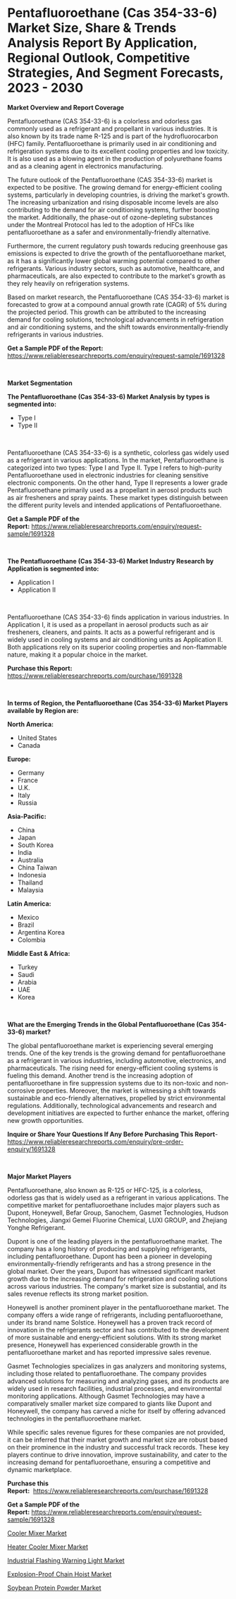 <p><h1>Pentafluoroethane (Cas 354-33-6) Market Size, Share & Trends Analysis Report By Application, Regional Outlook, Competitive Strategies, And Segment Forecasts, 2023 - 2030</h1></p><p><strong>Market Overview and Report Coverage</strong></p>
<p><p>Pentafluoroethane (CAS 354-33-6) is a colorless and odorless gas commonly used as a refrigerant and propellant in various industries. It is also known by its trade name R-125 and is part of the hydrofluorocarbon (HFC) family. Pentafluoroethane is primarily used in air conditioning and refrigeration systems due to its excellent cooling properties and low toxicity. It is also used as a blowing agent in the production of polyurethane foams and as a cleaning agent in electronics manufacturing.</p><p>The future outlook of the Pentafluoroethane (CAS 354-33-6) market is expected to be positive. The growing demand for energy-efficient cooling systems, particularly in developing countries, is driving the market's growth. The increasing urbanization and rising disposable income levels are also contributing to the demand for air conditioning systems, further boosting the market. Additionally, the phase-out of ozone-depleting substances under the Montreal Protocol has led to the adoption of HFCs like pentafluoroethane as a safer and environmentally-friendly alternative.</p><p>Furthermore, the current regulatory push towards reducing greenhouse gas emissions is expected to drive the growth of the pentafluoroethane market, as it has a significantly lower global warming potential compared to other refrigerants. Various industry sectors, such as automotive, healthcare, and pharmaceuticals, are also expected to contribute to the market's growth as they rely heavily on refrigeration systems.</p><p>Based on market research, the Pentafluoroethane (CAS 354-33-6) market is forecasted to grow at a compound annual growth rate (CAGR) of 5% during the projected period. This growth can be attributed to the increasing demand for cooling solutions, technological advancements in refrigeration and air conditioning systems, and the shift towards environmentally-friendly refrigerants in various industries.</p></p>
<p><strong>Get a Sample PDF of the Report:</strong> <a href="https://www.reliableresearchreports.com/enquiry/request-sample/1691328">https://www.reliableresearchreports.com/enquiry/request-sample/1691328</a></p>
<p>&nbsp;</p>
<p><strong>Market Segmentation</strong></p>
<p><strong>The Pentafluoroethane (Cas 354-33-6) Market Analysis by types is segmented into:</strong></p>
<p><ul><li>Type I</li><li>Type II</li></ul></p>
<p>&nbsp;</p>
<p><p>Pentafluoroethane (CAS 354-33-6) is a synthetic, colorless gas widely used as a refrigerant in various applications. In the market, Pentafluoroethane is categorized into two types: Type I and Type II. Type I refers to high-purity Pentafluoroethane used in electronic industries for cleaning sensitive electronic components. On the other hand, Type II represents a lower grade Pentafluoroethane primarily used as a propellant in aerosol products such as air fresheners and spray paints. These market types distinguish between the different purity levels and intended applications of Pentafluoroethane.</p></p>
<p><strong>Get a Sample PDF of the Report:</strong>&nbsp;<a href="https://www.reliableresearchreports.com/enquiry/request-sample/1691328">https://www.reliableresearchreports.com/enquiry/request-sample/1691328</a></p>
<p>&nbsp;</p>
<p><strong>The Pentafluoroethane (Cas 354-33-6) Market Industry Research by Application is segmented into:</strong></p>
<p><ul><li>Application I</li><li>Application II</li></ul></p>
<p>&nbsp;</p>
<p><p>Pentafluoroethane (CAS 354-33-6) finds application in various industries. In Application I, it is used as a propellant in aerosol products such as air fresheners, cleaners, and paints. It acts as a powerful refrigerant and is widely used in cooling systems and air conditioning units as Application II. Both applications rely on its superior cooling properties and non-flammable nature, making it a popular choice in the market.</p></p>
<p><strong>Purchase this Report:</strong>&nbsp; <a href="https://www.reliableresearchreports.com/purchase/1691328">https://www.reliableresearchreports.com/purchase/1691328</a></p>
<p>&nbsp;</p>
<p><strong>In terms of Region, the Pentafluoroethane (Cas 354-33-6) Market Players available by Region are:</strong></p>
<p>
    <p> <strong> North America: </strong>
        <ul>
            <li>United States</li>
            <li>Canada</li>
        </ul>
        </p> 
    <p> <strong> Europe: </strong>
        <ul>
            <li>Germany</li>
            <li>France</li>
            <li>U.K.</li>
            <li>Italy</li>
            <li>Russia</li>
        </ul>
        </p> 
    <p> <strong> Asia-Pacific: </strong>
        <ul>
            <li>China</li>
            <li>Japan</li>
            <li>South Korea</li>
            <li>India</li>
            <li>Australia</li>
            <li>China Taiwan</li>
            <li>Indonesia</li>
            <li>Thailand</li>
            <li>Malaysia</li>
        </ul>
        </p> 
    <p> <strong> Latin America: </strong>
        <ul>
            <li>Mexico</li>
            <li>Brazil</li>
            <li>Argentina Korea</li>
            <li>Colombia</li>
        </ul>
        </p> 
    <p> <strong> Middle East & Africa: </strong>
        <ul>
            <li>Turkey</li>
            <li>Saudi</li>
            <li>Arabia</li>
            <li>UAE</li>
            <li>Korea</li>
        </ul>
    </p>
    </p>
<p>&nbsp;</p>
<p><strong>What are the Emerging Trends in the Global Pentafluoroethane (Cas 354-33-6) market?</strong></p>
<p><p>The global pentafluoroethane market is experiencing several emerging trends. One of the key trends is the growing demand for pentafluoroethane as a refrigerant in various industries, including automotive, electronics, and pharmaceuticals. The rising need for energy-efficient cooling systems is fueling this demand. Another trend is the increasing adoption of pentafluoroethane in fire suppression systems due to its non-toxic and non-corrosive properties. Moreover, the market is witnessing a shift towards sustainable and eco-friendly alternatives, propelled by strict environmental regulations. Additionally, technological advancements and research and development initiatives are expected to further enhance the market, offering new growth opportunities.</p></p>
<p><strong>Inquire or Share Your Questions If Any Before Purchasing This Report</strong>- <a href="https://www.reliableresearchreports.com/enquiry/pre-order-enquiry/1691328">https://www.reliableresearchreports.com/enquiry/pre-order-enquiry/1691328</a></p>
<p>&nbsp;</p>
<p><strong>Major Market Players</strong></p>
<p><p>Pentafluoroethane, also known as R-125 or HFC-125, is a colorless, odorless gas that is widely used as a refrigerant in various applications. The competitive market for pentafluoroethane includes major players such as Dupont, Honeywell, Befar Group, Sanochem, Gasmet Technologies, Hudson Technologies, Jiangxi Gemei Fluorine Chemical, LUXI GROUP, and Zhejiang Yonghe Refrigerant.</p><p>Dupont is one of the leading players in the pentafluoroethane market. The company has a long history of producing and supplying refrigerants, including pentafluoroethane. Dupont has been a pioneer in developing environmentally-friendly refrigerants and has a strong presence in the global market. Over the years, Dupont has witnessed significant market growth due to the increasing demand for refrigeration and cooling solutions across various industries. The company's market size is substantial, and its sales revenue reflects its strong market position.</p><p>Honeywell is another prominent player in the pentafluoroethane market. The company offers a wide range of refrigerants, including pentafluoroethane, under its brand name Solstice. Honeywell has a proven track record of innovation in the refrigerants sector and has contributed to the development of more sustainable and energy-efficient solutions. With its strong market presence, Honeywell has experienced considerable growth in the pentafluoroethane market and has reported impressive sales revenue.</p><p>Gasmet Technologies specializes in gas analyzers and monitoring systems, including those related to pentafluoroethane. The company provides advanced solutions for measuring and analyzing gases, and its products are widely used in research facilities, industrial processes, and environmental monitoring applications. Although Gasmet Technologies may have a comparatively smaller market size compared to giants like Dupont and Honeywell, the company has carved a niche for itself by offering advanced technologies in the pentafluoroethane market.</p><p>While specific sales revenue figures for these companies are not provided, it can be inferred that their market growth and market size are robust based on their prominence in the industry and successful track records. These key players continue to drive innovation, improve sustainability, and cater to the increasing demand for pentafluoroethane, ensuring a competitive and dynamic marketplace.</p></p>
<p><strong>Purchase this Report:</strong>&nbsp;&nbsp;<a href="https://www.reliableresearchreports.com/purchase/1691328">https://www.reliableresearchreports.com/purchase/1691328</a></p>
<p></p>
<p><strong>Get a Sample PDF of the Report:</strong>&nbsp;<a href="https://www.reliableresearchreports.com/enquiry/request-sample/1691328">https://www.reliableresearchreports.com/enquiry/request-sample/1691328</a></p>
<p><p><a href="https://www.linkedin.com/pulse/cooler-mixer-market-share-amp-new-trends-analysis-report-ppgpe/">Cooler Mixer Market</a></p><p><a href="https://www.linkedin.com/pulse/heater-cooler-mixer-market-size-share-amp-trends-analysis-ppzke/">Heater Cooler Mixer Market</a></p><p><a href="https://medium.com/@germanwolff65/industrial-flashing-warning-light-market-share-evolution-and-market-growth-trends-2023-2030-45943356fe89">Industrial Flashing Warning Light Market</a></p><p><a href="https://medium.com/@karleeprice82/explosion-proof-chain-hoist-market-exploring-market-share-market-trends-and-future-growth-148b7231cebc">Explosion-Proof Chain Hoist Market</a></p><p><a href="https://github.com/rahu1506/Market-Research-Report-List-1/blob/main/soybean-protein-powder-market.md">Soybean Protein Powder Market</a></p></p>